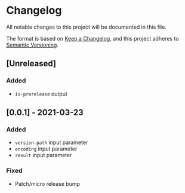 # Changelog
All notable changes to this project will be documented in this file.

The format is based on [Keep a Changelog](https://keepachangelog.com/en/1.0.0/),
and this project adheres to [Semantic Versioning](https://semver.org/spec/v2.0.0.html).

## [Unreleased]
### Added
- `is-prerelease` output

## [0.0.1] - 2021-03-23
### Added
- `version-path` input parameter
- `encoding` input parameter
- `result` input parameter

### Fixed
- Patch/micro release bump